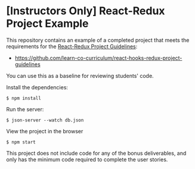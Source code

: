 # [Instructors Only] React-Redux Project Example

This repository contains an example of a completed project that meets the
requirements for the [React-Redux Project
Guidelines][project guidelines]:

- https://github.com/learn-co-curriculum/react-hooks-redux-project-guidelines

You can use this as a baseline for reviewing students' code.

Install the dependencies:

```console
$ npm install
```

Run the server:

```console
$ json-server --watch db.json
```

View the project in the browser

```console
$ npm start
```

This project does not include code for any of the bonus deliverables, and only has the minimum code required to complete the user stories.

[project guidelines]:
  https://github.com/learn-co-curriculum/react-hooks-redux-project-guidelines

